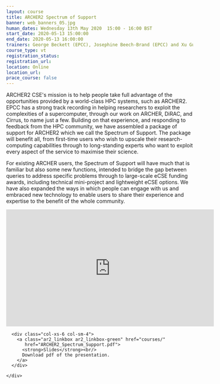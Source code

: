```yaml
---
layout: course
title: ARCHER2 Spectrum of Support
banner: web_banners_05.jpg
human_dates: Wednesday 13th May 2020  15:00 - 16:00 BST
start_date: 2020-05-13 15:00:00
end_date: 2020-05-13 16:00:00
trainers: George Beckett (EPCC), Josephine Beech-Brand (EPCC) and Xu Guo (EPCC)
course_type: vt
registration_status:
registration_url: 
location: Online
location_url: 
prace_course: false
---
```


ARCHER2 CSE's mission is to help people take full advantage of the opportunities provided by a world-class HPC systems, such as ARCHER2. EPCC has a strong track recording in helping researchers to exploit the complexities of a supercomputer, through our work on ARCHER, DiRAC, and Cirrus, to name just a few. Building on that experience, and responding to feedback from the HPC community, we have assembled a package of support for ARCHER2 which we call the Spectrum of Support. The package will benefit all, from first-time users who wish to upscale their research-computing capabilities through to long-standing experts who want to exploit every aspect of the service to maximise their science.

For existing ARCHER users, the Spectrum of Support will have much that is familiar but also some new functions, intended to bridge the gap between queries to address specific problems through to large-scale eCSE funding awards, including technical mini-project and lightweight eCSE options. We have also expanded the ways in which people can engage with us and embraced new technology to enable users to share their experience and expertise to the benefit of the whole community.





<div>
	<iframe  title="Video"  width="560" height="315" src="https://www.youtube.com/embed/TCSVar8Z2_w" frameborder="0" allow="accelerometer; autoplay; encrypted-media; gyroscope; picture-in-picture" allowfullscreen></iframe>
</div>



<section id="service">
  <div class="container">
    <div class="row ">	


      <div class="col-xs-6 col-sm-4">
        <a class="ar2_linkbox ar2_linkbox-green" href="courses/"
           href="ARCHER2_Spectrum_Support.pdf">
          <strong>Slides</strong><br/>
          Download pdf of the presentation.
        </a>
      </div>

<!--

      <div class="col-xs-6 col-sm-4">
        <a class="ar2_linkbox ar2_linkbox-teal" href="courses/"
           href="transcript.pdf">
          <strong>Transcript</strong><br/>
          Download a transcript of the video audio
        </a>
      </div>

-->
										
    </div>
  </div>
</section>
